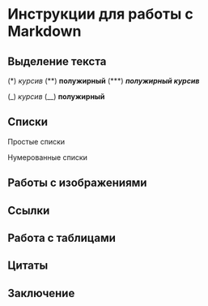 # Инструкции для работы с Markdown

## Выделение текста

(\*) *курсив*
(\*\*) **полужирный**
(\*\*\*) ***полужирный курсив***

(\_) _курсив_
(\_\_) __полужирный__

## Списки 

Простые списки

Нумерованные списки

## Работы с изображениями

## Ссылки

## Работа с таблицами

## Цитаты

## Заключение